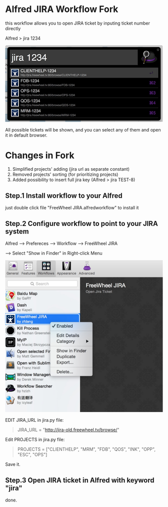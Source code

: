 # Alfred JIRA Workflow Fork

this workflow allows you to open JIRA ticket by inputing ticket number directly

Alfred > jira 1234

![image](screenshot.jpg)

All possible tickets will be shown, and you can select any of them and open it in default browser.

# Changes in Fork
1. Simplified projects' adding  (jira url as separate constant)
2. Removed projects' sorting (for prioritizing projects) 
3. Added possibility to insert full jira key (Alfred > jira TEST-8)

## Step.1 Install workflow to your Alfred

just double click file "FreeWheel JIRA.alfredworkflow" to install it 

## Step.2 Configure workflow to point to your JIRA system

Alfred --> Prefereces --> Workflow --> FreeWheel JIRA

--> Select "Show in Finder" in Right-click Menu

![image](configure.jpg)

EDIT JIRA_URL in jira.py file:

> JIRA_URL = "http://jira-old.freewheel.tv/browse/"

Edit PROJECTS in jira.py file:

> PROJECTS = ["CLIENTHELP", "MRM", "FDB", "QOS",
>             "INK", "OPP", "ESC", "OPS"]

Save it.

## Step.3 Open JIRA ticket in Alfred with keyword "jira"

done.



